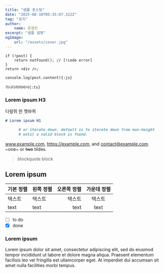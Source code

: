 ```yaml
---
title: "샘플 포스팅"
date: "2025-08-10T05:35:07.322Z"
tag: "공지"
author:
    name: 운영진
excerpt: "샘플 설명"
ogImage:
    url: "/assets/cover.jpg"
---
```


```tsx
if (!post) {
    return notFound(); // [!code error]
}
return <div />;
```

`console.log(post.content){:js}`

`가나다라마바사{:ts}`

### Lorem ipsum H3

다람쥐 헌 쳇바퀴

```md
# Lorem ipsum H1

      # or iterate down. default is to iterate down from max-height
      # until a valid block is found.
```

www.example.com, https://example.com, and contact@example.com.
~one~ or ~~two~~ tildes.

> blockquote
> block

## Lorem ipsum

| 기본 정렬 | 왼쪽 정렬 | 오른쪽 정렬 | 가운데 정렬 |
| --------- | :-------- | ----------: | :---------: |
| 텍스트    | 텍스트    |      텍스트 |   텍스트    |
| text      | text      |        text |    text     |

-   [ ] to do
-   [x] done

### Lorem ipsum

Lorem ipsum dolor sit amet, consectetur adipiscing elit, sed do eiusmod tempor incididunt ut labore et dolore magna aliqua. Praesent elementum facilisis leo vel fringilla est ullamcorper eget. At imperdiet dui accumsan sit amet nulla facilities morbi tempus.
